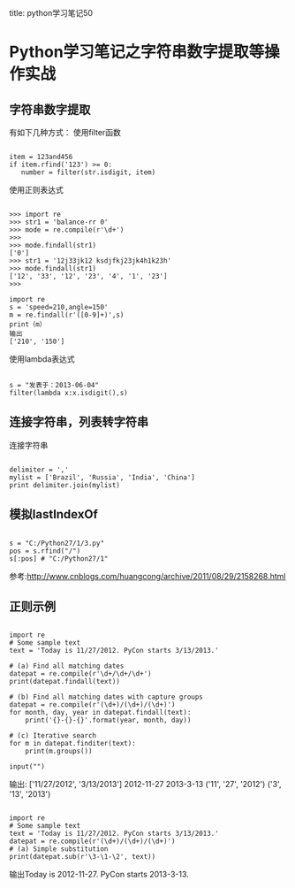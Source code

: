 title: python学习笔记50 

#  Python学习笔记之字符串数字提取等操作实战 
##  字符串数字提取 
有如下几种方式：
使用filter函数
```

item = 123and456
if item.rfind('123') >= 0:
   number = filter(str.isdigit, item)

```
使用正则表达式
```

>>> import re
>>> str1 = 'balance-rr 0'
>>> mode = re.compile(r'\d+')
>>> 
>>> mode.findall(str1)
['0']
>>> str1 = '12j33jk12 ksdjfkj23jk4h1k23h'
>>> mode.findall(str1)
['12', '33', '12', '23', '4', '1', '23']
>>>

import re
s = 'speed=210,angle=150'
m = re.findall(r'([0-9]+)',s)
print（m）
输出
['210', '150']

```
使用lambda表达式
```

s = "发表于：2013-06-04" 
filter(lambda x:x.isdigit(),s)

```
##  连接字符串，列表转字符串 
连接字符串
```

delimiter = ','
mylist = ['Brazil', 'Russia', 'India', 'China']
print delimiter.join(mylist)

```
##  模拟lastIndexOf 
```

s = "C:/Python27/1/3.py"
pos = s.rfind("/")
s[:pos] # "C:/Python27/1"

```
参考:http://www.cnblogs.com/huangcong/archive/2011/08/29/2158268.html

##  正则示例 
```

import re
# Some sample text
text = 'Today is 11/27/2012. PyCon starts 3/13/2013.'

# (a) Find all matching dates
datepat = re.compile(r'\d+/\d+/\d+')
print(datepat.findall(text))

# (b) Find all matching dates with capture groups
datepat = re.compile(r'(\d+)/(\d+)/(\d+)')
for month, day, year in datepat.findall(text):
    print('{}-{}-{}'.format(year, month, day))

# (c) Iterative search
for m in datepat.finditer(text):
    print(m.groups())

input("")

```
输出:
['11/27/2012', '3/13/2013']
2012-11-27
2013-3-13
('11', '27', '2012')
('3', '13', '2013')
```

import re
# Some sample text
text = 'Today is 11/27/2012. PyCon starts 3/13/2013.'
datepat = re.compile(r'(\d+)/(\d+)/(\d+)')
# (a) Simple substitution
print(datepat.sub(r'\3-\1-\2', text))

```
输出Today is 2012-11-27. PyCon starts 2013-3-13.
